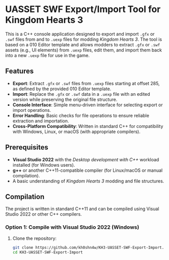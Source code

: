 # UASSET SWF Export/Import Tool for Kingdom Hearts 3

This is a C++ console application designed to export and import `.gfx` or `.swf` files from and to `.uexp` files for modding *Kingdom Hearts 3*. The tool is based on a 010 Editor template and allows modders to extract `.gfx` or `.swf` assets (e.g., UI elements) from `.uexp` files, edit them, and import them back into a new `.uexp` file for use in the game.

## Features
- **Export**: Extract `.gfx` or `.swf` files from `.uexp` files starting at offset 285, as defined by the provided 010 Editor template.
- **Import**: Replace the `.gfx` or `.swf` data in a `.uexp` file with an edited version while preserving the original file structure.
- **Console Interface**: Simple menu-driven interface for selecting export or import operations.
- **Error Handling**: Basic checks for file operations to ensure reliable extraction and importation.
- **Cross-Platform Compatibility**: Written in standard C++ for compatibility with Windows, Linux, or macOS (with appropriate compilers).

## Prerequisites
- **Visual Studio 2022** with the *Desktop development with C++* workload installed (for Windows users).
- **g++** or another C++11-compatible compiler (for Linux/macOS or manual compilation).
- A basic understanding of *Kingdom Hearts 3* modding and file structures.

## Compilation
The project is written in standard C++11 and can be compiled using Visual Studio 2022 or other C++ compilers.

### Option 1: Compile with Visual Studio 2022 (Windows)
1. Clone the repository:
   ```bash
   git clone https://github.com/kh0shn4w/KH3-UASSET-SWF-Export-Import.git
   cd KH3-UASSET-SWF-Export-Import
